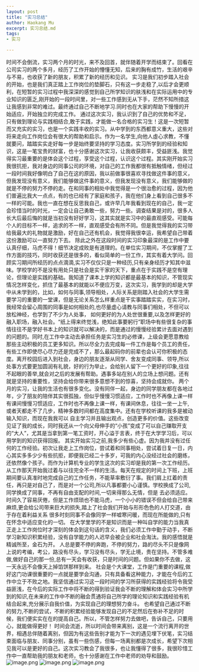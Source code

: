 ```yaml
---
layout: post
title: "实习总结"
author: Haokang Mu
excerpt: 实习总结.md
tags:
- 实习

---
```


时间不会倒流，实习两个月的时光，来不及回首，就伴随着开学而结束了。回看在公司实习的两个多月，经历了工作开始的懵懂无知，后来的胸有成竹，生活的艰辛与不易，也收获了新的朋友，积累了新的经历和见识。
实习是我们初步踏入社会的开始，也是我们真正踏上工作岗位的垫脚石，只有这一步走稳了,以后才会更顺利，在短暂的实习过程中我深深的感觉到自己所学知识的肤浅和在实际运用中的专业知识的匮乏,刚开始的一段时间里，对一些工作感到无从下手，茫然不知所措这让我感到非常的难过。最终通过自己不断地学习.同时也在大家的帮助下慢慢的开始适应，开始独立的完成工作。
通过这次实习，我认识到了自己的优势和不足，只有做到理论与实践相结合,敢于实践，才能做一名合格的实习生！这是一次短暂而又充实的实习，也是一个实践丰收的实习。从中学到的东西都意义重大，这些对将来走向工作岗位会有很大的帮助和启示。作为一名学生,向他人虛心求教，不懂就要问，踏踏实实走好每一步是始终要坚持的学习态度。实习所学到的经验和知识，这是一笔宝贵的财富，也十分感谢这次实习，让我收获颇丰，受益匪浅。我觉得实习最重要的是体会这个过程，享受这个过程，认识这个过程。其实刚开始实习我很抗拒，我对身边的同事公司的环境，对自己的工作我都很有抵触情绪，但经过一段时间我好像明白了自己在这的原因，我以前做事很喜欢寻找做这件事的意义，但我发现没有意义，我们能够做这件事的意义，但我发现没有意义，我们能够做的就是不停的努力不停的走。在和同事的相处中我觉得是一个很治愈的过程，因为他们普遍比我大一点点，有的也已经有了家庭和孩子，我在他们身上看到自己很多不一样的可能。我也一直在想在反思我自己，或许早几年我看到现在的自己，我一定会珍惜当时的时光，一定会让自己勇敢一些，努力一些。调查结果是对的，很多人长大后最后悔的就是当初没有好好学习，这其实就是实习中的最直观感受。可能每个人的目标不一样，追求的不一样，直观感受会有所不同。但是我觉得我的实习带给我最大的礼物就是激励，好在自己还有机会，我觉得我很幸运，我希望自己带着这份激励可以一直努力下去。
除此之外在这段时间的实习印象最深的是工作中要认真仔细，马虎不得！细节决定成败是有道理的。在单位实习期间，不仅掌握了工作方面的技巧，同时收获还是很多的，看似简单的一份工作，其实有着大学问。回顾实习期间所经历的点点滴滴,实习不仅仅只是一种经历,只有亲身经历才知其中滋味。学校学的不是没有用处只是社会是实干家的天下，重点在于实践不是空有理论，但理论是实践的基础。我知道了课本上学的知识都是最基本的知识，不管现实情况怎样变化，抓住了最基本的就能以不便应万变，这次实习，我学到的却是大学中从未学到的，比如，如何与同事,领导相处，人际关系是刚踏入社会的大学生需要学习的重要的一堂课，但是无论关系怎么样重点是干实事踏踏实实，在实习时，我经常会留心周围的同事是如何相处的,也尽量虚心请教与同事们相处，不但可以放松神经，也学到了不少为人处事，
如何更好的为人处世很重要,以及怎样更好的融入职场，融入社会。“纸上得来终觉浅，绝知此事要躬行”职场中有些很复杂的事情往往不是学好书本上的知识就可以解决的，而是通过的慢慢经验累计去面对遇到的问题的。同时,在工作中主动去承担任务是实习生的必修课，上级会更愿意教给那些主动积极的员工更多知识。所以尽全力去完成每一件工作是每个员工的责任，有些工作即使尽心尽力还是完成不了，那么最起码你的前辈也会认可你积极的态度。离开校园后进入到社会，身边的朋友逐渐从同学、舍友变成同事、领导,所以处事方式要更加圆润有礼貌，好的行为举止，会给别人留下一个更好的印象,往往不起眼的善举,就会对之后的发展有帮助。遇事多站在别人的立场上想问题。还有就是坚持的重要性，坚持会给你带来很多意想不到的惊喜，坚持会成就你。
两个月的实习，让我的生活也有很多变化。没有同伴一起，身边的同学朋友都在各地过年，少了朋友的陪伴其实很孤独，但似乎慢慢习惯适应，工作时也不再像上课一样有课间慢慢习惯适应，工作时也不再像上课一样，有课间休息，往往一坐一上午,或者天都走不了几步，精神多数时间都在高度集中。还有在学校听课的我多是被动输入知识，而现在我我可以
自主学习并且输出观点，创造更多的价值。这些改变见证了我的成长，同时我还从一个向父母伸手的“小孩”变成了可以自己赚取开支的“大人”，尤其是当拿到第一笔工资时，开心溢于言表，终于在大学学习后，可以用学到的知识获得回报。
其实开始实习之前,我多少有些心虚。因为我并没有过任何的工作经验。初次让我走上工作岗位，尝试着和同事相处，尝试着日复一日，内心其实多多少少有些抗拒，即便我已经二十多岁，可我的内心没经过社会的磨练，还依然像个孩子。而作为计算机专业的学生这次的实习却是我的第一次工作经历。从工作那天开始我过着与以往完全不一样的生活。每天在规定的时间上下班，上班期间要认真准时地完成自己的工作任务，不能草率敷衍了事。我们肩上扛着的责任，再只是对自己了，而是对一个公司,所以凡事都要小心谨慎。学校换成了公司,同学换成了同事，不再有自由支配的时间,一切来得那么无情，但是 去必须适应。时间久了容易厌倦，但是工作烦琐也不能马虎，一个小小的错误不但会给自己带来麻烦,更会给公司带来巨大的损失,踏上了社会我们开始与形形色色的人打交道，由于存在着利益关系 很多时刻同事不会像同学一样嘘寒问暖，而现在所能做的,只有在怀念中适应变化的一切。
在大学里学的不是知识而是一种叫自学的能力当我真正走上工作岗位时才深刻的体会到这句话的含义，我们必须工作中勤于动手，不断学习新知识积累经验，没有自学能力的人迟早会被企业和社会淘汰。我的感悟就是精诚所至，金石为开。
人总是要不停的奔跑，不停的努力，路的尽头不只是像网上说的考编，考公，路没有尽头，学习没有尽头，学无止境，贵在坚持。不管多难做,做好自己的那一份,总有一天会有收获，只是时间的问题。但如果你不去做，这一天永远不会像天上掉馅饼那样到来。
社会是个大课堂，工作是门重要的课程,做好这门功课很重要的一点就是要学会沟通，只有具备看这种能力，才能在今后的工作中立于不败之地。我坚信通过实习这一段时间的学习所获得的实践经验将令我受益匪浅，在今后的实际工作中将不断的得到验证我会不断的理解和体会实习中所学到的知识,在未来的工作中不断的融会贯通将自己所学的理论知识和实践经验有机结合起来,充分展示自我价值，为实现自己的理想努力奋斗。
也希望自己通过不断的努力,不断的尝试，不断的积累经验能够发现自己的不足然后在弥补不足的时候，我们便实实在在的提高自己。所以，不管怎样努力去做吧，告诉自己，只要用心，就能做得更好！
时间会流逝，所以时间会带来离别，这是一个流行离开的世界，相遇总伴随着离别，但因为有这些告别才能为下一次的遇见埋下伏笔，实习结束面临与朋友、同事分别，虽有一些伤感，但每一场离别都是次成长，希望下次相见我可以是更好的自己。这次实习教会了我很多，也让我懂得了很多，我很珍惜工作中一直帮助我的朋友和老师，也十分感谢在工作中老师的劝导和鼓励。
![image.png](https://cdn.nlark.com/yuque/0/2022/png/25452040/1652314799304-5753369d-816c-43ce-bb45-f18a83ca234f.png#clientId=uf1ac3d8c-6872-4&crop=0&crop=0&crop=1&crop=1&from=paste&height=540&id=u4de08fa3&margin=%5Bobject%20Object%5D&name=image.png&originHeight=720&originWidth=960&originalType=binary&ratio=1&rotation=270&showTitle=false&size=2077755&status=done&style=none&taskId=u3e3d8afb-a368-47b6-8b41-7e646e84daf&title=&width=720)
![image.png](https://cdn.nlark.com/yuque/0/2022/png/25452040/1652315025100-d94fd2e0-b09d-4030-9362-83f29d1ee6e2.png#clientId=uf1ac3d8c-6872-4&crop=0&crop=0&crop=1&crop=1&from=paste&height=1920&id=u4c2a4043&margin=%5Bobject%20Object%5D&name=image.png&originHeight=1920&originWidth=1440&originalType=binary&ratio=1&rotation=0&showTitle=false&size=3286781&status=done&style=none&taskId=ude01eeb0-f75c-4e31-984f-4888ad6060c&title=&width=1440)
![image.png](https://cdn.nlark.com/yuque/0/2022/png/25452040/1652315033276-0cc35876-6326-4e6f-a1aa-5e8c48affcd5.png#clientId=uf1ac3d8c-6872-4&crop=0&crop=0&crop=1&crop=1&from=paste&height=1440&id=ue3cb2d9b&margin=%5Bobject%20Object%5D&name=image.png&originHeight=1440&originWidth=1920&originalType=binary&ratio=1&rotation=0&showTitle=false&size=2333817&status=done&style=none&taskId=ue1410ba7-dc88-4c2b-b86c-a8deb15356d&title=&width=1920)

